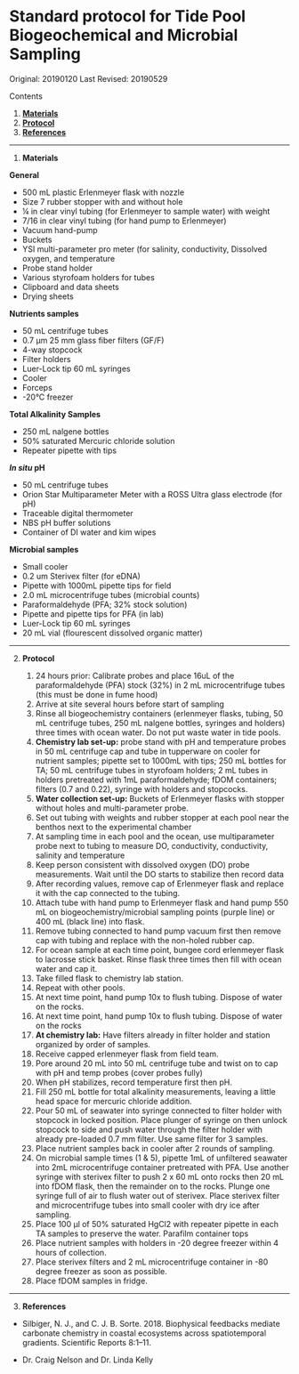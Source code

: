 # Standard protocol for Tide Pool Biogeochemical and Microbial Sampling
Original: 20190120
Last Revised: 20190529

Contents
1. [**Materials**](#Materials)  
1. [**Protocol**](#Protocol)
1. [**References**](#References)
 
***
1. <a name="Materials"></a> **Materials**


**General**

  *  500 mL plastic Erlenmeyer flask with nozzle
  * Size 7 rubber stopper with and without hole
  *  ¼ in clear vinyl tubing (for Erlenmeyer to sample water) with weight 
  *  7/16 in clear vinyl tubing (for hand pump to Erlenmeyer)
  *  Vacuum hand-pump
  *  Buckets
  *  YSI multi-parameter pro meter (for salinity, conductivity, Dissolved oxygen, and temperature 
  *  Probe stand holder
  *  Various styrofoam holders for tubes
  *  Clipboard and data sheets
  *  Drying sheets
    
    
**Nutrients samples**


  *  50 mL centrifuge tubes 
  * 0.7 μm 25 mm glass fiber filters (GF/F)
  * 4-way stopcock
  * Filter holders
  * Luer-Lock tip 60 mL syringes 
  * Cooler
  * Forceps 
  * -20°C freezer 
    
    
**Total Alkalinity Samples**

  * 250 mL nalgene bottles
  * 50% saturated Mercuric chloride solution
  * Repeater pipette with tips
    

***In situ* pH**

  * 50 mL centrifuge tubes
  * Orion Star Multiparameter Meter with a ROSS Ultra glass electrode (for pH)
  * Traceable digital thermometer
  * NBS pH buffer solutions
  * Container of DI water and kim wipes
    
    
**Microbial samples**

  * Small cooler
  * 0.2 um Sterivex filter (for eDNA)
  * Pipette with 1000mL pipette tips for field
  * 2.0 mL microcentrifuge tubes (microbial counts)
  * Paraformaldehyde (PFA; 32% stock solution)
  * Pipette and pipette tips for PFA (in lab)
  * Luer-Lock tip 60 mL syringes 
  * 20 mL vial (flourescent dissolved organic matter)

*** 
2. <a name="Protocol"></a> **Protocol**


    1. 24 hours prior: Calibrate probes and place 16uL of the paraformaldehyde (PFA) stock (32%) in 2 mL microcentrifuge tubes (this must be done in fume hood) 
    1. Arrive at site several hours before start of sampling
    1.  Rinse all biogeochemistry containers (erlenmeyer flasks, tubing, 50 mL centrifuge tubes, 250 mL nalgene bottles, syringes and holders) three times with ocean water. Do not put waste water in tide pools.
    1.  **Chemistry lab set-up:** probe stand with pH and temperature probes in 50 mL centrifuge cap and tube in tupperware on cooler for nutrient samples; pipette set to 1000mL with tips; 250 mL bottles for TA; 50 mL centrifuge tubes in styrofoam holders; 2 mL tubes in holders pretreated with 1mL paraformaldehyde; fDOM  containers; filters (0.7 and 0.22), syringe with holders and stopcocks. 
    1.  **Water collection set-up:** Buckets of Erlenmeyer flasks with stopper without holes and multi-parameter probe. 
    1. Set out tubing with weights and rubber stopper at each pool near the benthos next to the experimental chamber
    1.  At sampling time in each pool and the ocean, use multiparameter probe next to tubing to measure DO, conductivity, conductivity, salinity and temperature
    1.  Keep person consistent with dissolved oxygen (DO) probe measurements. Wait until the DO starts to stabilize then record data
    1.  After recording values, remove cap of Erlenmeyer flask and replace it with the cap connected to the tubing.   
    1.  Attach tube with hand pump to Erlenmeyer flask and hand pump 550 mL on biogeochemistry/microbial sampling points (purple line) or 400 mL (black line) into flask.
    1.  Remove tubing connected to hand pump vacuum first then remove cap with tubing and replace with the non-holed rubber cap.
    1.  For ocean sample at each time point, bungee cord erlenmeyer flask to lacrosse stick basket. Rinse flask three times then fill with ocean water and cap it. 
    1. Take filled flask to chemistry lab station.
    1.  Repeat with other pools.
    1.  At next time point, hand pump 10x to flush tubing. Dispose of water on the rocks.
    1.  At next time point, hand pump 10x to flush tubing. Dispose of water on the rocks
    1. **At chemistry lab:** Have filters already in filter holder and station organized by order of samples.
    1. Receive capped erlenmeyer flask from field team.
    1.  Pore around 20 mL into 50 mL centrifuge tube and twist on to cap with pH and temp probes (cover probes fully)
    1.  When pH stabilizes, record temperature first then pH. 
    1.  Fill 250 mL bottle for total alkalinity measurements, leaving a little head space for mercuric chloride addition. 
    1.  Pour 50 mL of seawater into syringe connected to filter holder with stopcock in locked position. Place plunger of syringe on then unlock stopcock to side and push water through the filter holder with already pre-loaded 0.7 mm filter. Use same filter for 3 samples. 
    1.  Place nutrient samples back in cooler after 2 rounds of sampling.
    1.  On microbial sample times (1 & 5), pipette 1mL of unfiltered seawater into 2mL microcentrifuge container pretreated with PFA. Use another syringe with sterivex filter to push 2 x 60 mL onto rocks then 20 mL into fDOM flask, then the remainder on to the rocks. Plunge one syringe full of air to flush water out of sterivex. Place sterivex filter and microcentrifuge tubes into small cooler with dry ice after sampling. 
    1. Place 100 μl of 50% saturated HgCl2 with repeater pipette in each TA samples to preserve the water. Parafilm container tops
    1. Place nutrient samples with holders in -20 degree freezer within 4 hours of collection. 
    1. Place sterivex filters and 2 mL microcentrifuge container in -80 degree freezer as soon as possible.
    1. Place fDOM samples in fridge.
    
***
3. <a name="References"></a> **References**

  *  Silbiger, N. J., and C. J. B. Sorte. 2018. Biophysical feedbacks mediate carbonate chemistry in coastal ecosystems across spatiotemporal gradients. Scientific Reports 8:1–11.

  * Dr. Craig Nelson and Dr. Linda Kelly

